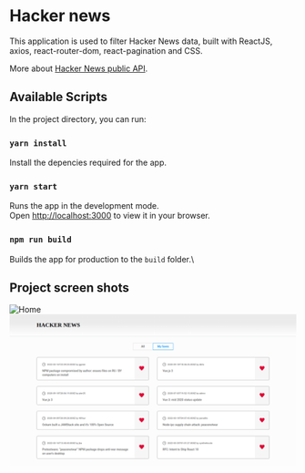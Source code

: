 # Hacker news 
This application is used to filter Hacker News data, built with ReactJS, axios, react-router-dom, react-pagination and CSS.

More about [Hacker News public API](https://hn.algolia.com/api).

## Available Scripts

In the project directory, you can run:

### `yarn install`

Install the depencies required for the app.

### `yarn start`

Runs the app in the development mode.\
Open [http://localhost:3000](http://localhost:3000) to view it in your browser.

### `npm run build`

Builds the app for production to the `build` folder.\

## Project screen shots

![Home](https://github.com/Sofirulito/hacker-news/tree/master/screenshots/NewsHome.png)
![MyFaves](https://raw.githubusercontent.com/Sofirulito/hacker-news/master/screenshots/MyFaves.png)

